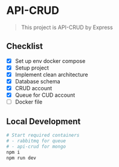 # API-CRUD
> This project is API-CRUD by Express
## Checklist
- [x] Set up env docker compose
- [x] Setup project
- [x] Implement clean architecture
- [x] Database schema
- [x] CRUD account
- [x] Queue for CUD account
- [ ] Docker file
## Local Development
```python
# Start required containers
# - rabbitmq for queue
# - api-crud for mongo
npm i
npm run dev
```
